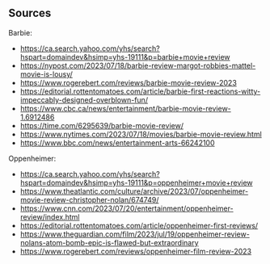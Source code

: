 ## Sources

Barbie:

* https://ca.search.yahoo.com/yhs/search?hspart=domaindev&hsimp=yhs-19111&p=barbie+movie+review
* https://nypost.com/2023/07/18/barbie-review-margot-robbies-mattel-movie-is-lousy/
* https://www.rogerebert.com/reviews/barbie-movie-review-2023
* https://editorial.rottentomatoes.com/article/barbie-first-reactions-witty-impeccably-designed-overblown-fun/
* https://www.cbc.ca/news/entertainment/barbie-movie-review-1.6912486
* https://time.com/6295639/barbie-movie-review/
* https://www.nytimes.com/2023/07/18/movies/barbie-movie-review.html
* https://www.bbc.com/news/entertainment-arts-66242100

Oppenheimer:

* https://ca.search.yahoo.com/yhs/search?hspart=domaindev&hsimp=yhs-19111&p=oppenheimer+movie+review
* https://www.theatlantic.com/culture/archive/2023/07/oppenheimer-movie-review-christopher-nolan/674749/
* https://www.cnn.com/2023/07/20/entertainment/oppenheimer-review/index.html
* https://editorial.rottentomatoes.com/article/oppenheimer-first-reviews/
* https://www.theguardian.com/film/2023/jul/19/oppenheimer-review-nolans-atom-bomb-epic-is-flawed-but-extraordinary
* https://www.rogerebert.com/reviews/oppenheimer-film-review-2023
